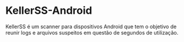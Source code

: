 # KellerSS-Android
KellerSS é um scanner para dispositivos Android que tem o objetivo de reunir logs e arquivos suspeitos em questão de segundos de utilização.
